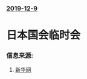 ### [2019-12-9](/news/2019/12/9/index.md)

##### 
#  日本国会临时会 




### 信息来源:

1. [新华网](https://news.sina.com.cn/o/2019-12-09/doc-iihnzahi6396175.shtml)
